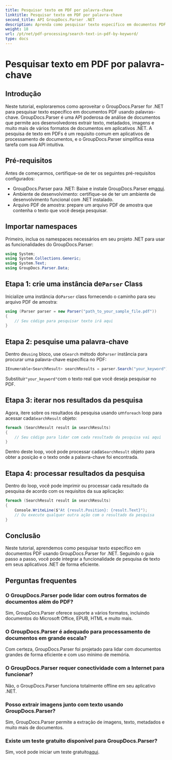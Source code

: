 ```yaml
---
title: Pesquisar texto em PDF por palavra-chave
linktitle: Pesquisar texto em PDF por palavra-chave
second_title: API GroupDocs.Parser .NET
description: Aprenda como pesquisar texto específico em documentos PDF usando GroupDocs.Parser for .NET. Integre recursos poderosos de pesquisa de texto ao seu .NET com eficiência.
weight: 18
url: /pt/net/pdf-processing/search-text-in-pdf-by-keyword/
type: docs
---
```

# Pesquisar texto em PDF por palavra-chave

## Introdução
Neste tutorial, exploraremos como aproveitar o GroupDocs.Parser for .NET para pesquisar texto específico em documentos PDF usando palavras-chave. GroupDocs.Parser é uma API poderosa de análise de documentos que permite aos desenvolvedores extrair texto, metadados, imagens e muito mais de vários formatos de documentos em aplicativos .NET. A pesquisa de texto em PDFs é um requisito comum em aplicativos de processamento de documentos, e o GroupDocs.Parser simplifica essa tarefa com sua API intuitiva.
## Pré-requisitos
Antes de começarmos, certifique-se de ter os seguintes pré-requisitos configurados:
-  GroupDocs.Parser para .NET: Baixe e instale GroupDocs.Parser em[aqui](https://releases.groupdocs.com/parser/net/).
- Ambiente de desenvolvimento: certifique-se de ter um ambiente de desenvolvimento funcional com .NET instalado.
- Arquivo PDF de amostra: prepare um arquivo PDF de amostra que contenha o texto que você deseja pesquisar.

## Importar namespaces
Primeiro, inclua os namespaces necessários em seu projeto .NET para usar as funcionalidades do GroupDocs.Parser:
```csharp
using System;
using System.Collections.Generic;
using System.Text;
using GroupDocs.Parser.Data;
```
##  Etapa 1: crie uma instância de`Parser` Class
 Inicialize uma instância do`Parser` class fornecendo o caminho para seu arquivo PDF de amostra:
```csharp
using (Parser parser = new Parser("path_to_your_sample_file.pdf"))
{
    // Seu código para pesquisar texto irá aqui
}
```
## Etapa 2: pesquise uma palavra-chave
 Dentro de`using` bloco, use o`Search` método do`Parser` instância para procurar uma palavra-chave específica no PDF:
```csharp
IEnumerable<SearchResult> searchResults = parser.Search("your_keyword");
```
 Substituir`"your_keyword"`com o texto real que você deseja pesquisar no PDF.
## Etapa 3: iterar nos resultados da pesquisa
 Agora, itere sobre os resultados da pesquisa usando um`foreach` loop para acessar cada`SearchResult` objeto:
```csharp
foreach (SearchResult result in searchResults)
{
    // Seu código para lidar com cada resultado da pesquisa vai aqui
}
```
 Dentro deste loop, você pode processar cada`SearchResult` objeto para obter a posição e o texto onde a palavra-chave foi encontrada.
## Etapa 4: processar resultados da pesquisa
Dentro do loop, você pode imprimir ou processar cada resultado da pesquisa de acordo com os requisitos da sua aplicação:
```csharp
foreach (SearchResult result in searchResults)
{
    Console.WriteLine($"At {result.Position}: {result.Text}");
    // Ou execute qualquer outra ação com o resultado da pesquisa
}
```

## Conclusão
Neste tutorial, aprendemos como pesquisar texto específico em documentos PDF usando GroupDocs.Parser for .NET. Seguindo o guia passo a passo, você pode integrar a funcionalidade de pesquisa de texto em seus aplicativos .NET de forma eficiente.

## Perguntas frequentes
### O GroupDocs.Parser pode lidar com outros formatos de documentos além do PDF?
Sim, GroupDocs.Parser oferece suporte a vários formatos, incluindo documentos do Microsoft Office, EPUB, HTML e muito mais.
### O GroupDocs.Parser é adequado para processamento de documentos em grande escala?
Com certeza, GroupDocs.Parser foi projetado para lidar com documentos grandes de forma eficiente e com uso mínimo de memória.
### O GroupDocs.Parser requer conectividade com a Internet para funcionar?
Não, o GroupDocs.Parser funciona totalmente offline em seu aplicativo .NET.
### Posso extrair imagens junto com texto usando GroupDocs.Parser?
Sim, GroupDocs.Parser permite a extração de imagens, texto, metadados e muito mais de documentos.
### Existe um teste gratuito disponível para GroupDocs.Parser?
 Sim, você pode iniciar um teste gratuito[aqui](https://releases.groupdocs.com/).